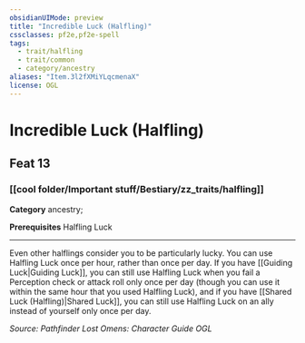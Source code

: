 ```yaml
---
obsidianUIMode: preview
title: "Incredible Luck (Halfling)"
cssclasses: pf2e,pf2e-spell
tags:
  - trait/halfling
  - trait/common
  - category/ancestry
aliases: "Item.3l2fXMiYLqcmenaX"
license: OGL
---
```

# Incredible Luck (Halfling)
## Feat 13
### [[cool folder/Important stuff/Bestiary/zz_traits/halfling]]

**Category** ancestry; 



**Prerequisites** Halfling Luck
* * *
Even other halflings consider you to be particularly lucky. You can use Halfling Luck once per hour, rather than once per day. If you have [[Guiding Luck|Guiding Luck]], you can still use Halfling Luck when you fail a Perception check or attack roll only once per day (though you can use it within the same hour that you used Halfling Luck), and if you have [[Shared Luck (Halfling)|Shared Luck]], you can still use Halfling Luck on an ally instead of yourself only once per day.

*Source: Pathfinder Lost Omens: Character Guide*
*OGL*